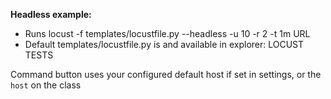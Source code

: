 **Headless example:**

- Runs locust -f templates/locustfile.py --headless -u 10 -r 2 -t 1m URL
- Default templates/locustfile.py is and available in explorer: LOCUST TESTS

Command button uses your configured default host if set in settings, or the `host` on the class
